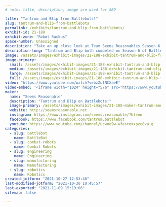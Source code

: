 ```yaml
---
# note: title, description, image are used for SEO

title: "Tantrum and Blip from Battlebots!"
slug: tantrum-and-blip-from-battlebots
permalink: /exhibits/tantrum-and-blip-from-battlebots/
exhibit-id: 21-188
exhibit-zone: "Robot Ruckus"
space-number: Unassigned
description: "Take an up close look at Team Seems Reasonables Season 6 entries, Tantrum, and the brand new Blip!"
description-long: "Tantrum and Blip both competed on Season 6 of Battlebots, the team of friends that forms Seems Reasonable brought 2 competitors this year. Blip is a launcher powered by a brand new flywheel and twisted cord technology, and Tantrum is a durable punching spinner."
image: /assets/images/exhibit-images/21-188-exhibit-tantrum-and-blip-from-battlebots-tantrum-and-blip-large.jpg
image-primary: 
  small: /assets/images/exhibit-images/21-188-exhibit-tantrum-and-blip-from-battlebots-tantrum-and-blip-small.jpg
  medium: /assets/images/exhibit-images/21-188-exhibit-tantrum-and-blip-from-battlebots-tantrum-and-blip-medium.jpg
  large: /assets/images/exhibit-images/21-188-exhibit-tantrum-and-blip-from-battlebots-tantrum-and-blip-large.jpg
  full: /assets/images/exhibit-images/21-188-exhibit-tantrum-and-blip-from-battlebots-tantrum-and-blip-full.jpg
video: "https://www.youtube.com/watch?v=bzZufNCXaeE"
video-embed: '<iframe width="1024" height="576" src="https://www.youtube.com/embed/bzZufNCXaeE?feature=oembed" frameborder="0" allow="accelerometer; autoplay; clipboard-write; encrypted-media; gyroscope; picture-in-picture" allowfullscreen></iframe>'
maker: 
  name: "Seems Reasonable"
  description: "Tantrum and Blip on Battlebots!"
  image-primary: /assets/images/exhibit-images/21-188-maker-tantrum-and-blip-from-battlebots-seems-reasonable-team-photo-medium.png
  website: http://seemsreasonable.net
  instagram: https://www.instagram.com/seems.reasonable/?hl=en
  facebook: https://www.facebook.com/tantrum.battlebot
  youtube: https://www.youtube.com/channel/ucwoe9w-w3esrexxpzc8va_g
categories: 
  - slug: battlebot
    name: BattleBot
  - slug: combat-robots
    name: Combat Robots
  - slug: engineering
    name: Engineering
  - slug: manufacturing
    name: Manufacturing
  - slug: robotics
    name: Robotics
created-jotform: "2021-10-27 12:53:46"
last-modified-jotform: "2021-10-30 10:45:57"
last-exported: "2021-11-09 15:13:06"
sitemap: false

---
```


